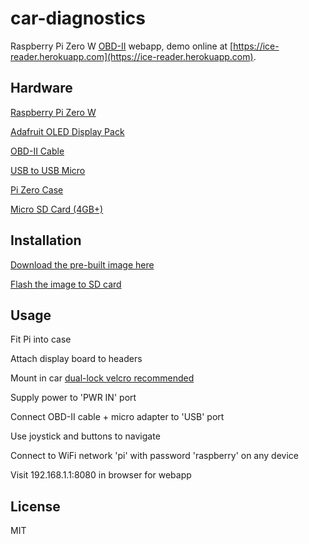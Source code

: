 # car-diagnostics
Raspberry Pi Zero W [OBD-II](https://en.wikipedia.org/wiki/On-board_diagnostics) webapp, demo online at [https://ice-reader.herokuapp.com](https://ice-reader.herokuapp.com).

## Hardware
[Raspberry Pi Zero W](https://www.adafruit.com/product/3708)

[Adafruit OLED Display Pack](https://www.adafruit.com/product/3192)

[OBD-II Cable](https://www.amazon.com/ScanTool-OBDLink-USB-Professional-Diagnostics/dp/B005ZWM0R4)

[USB to USB Micro](https://www.adafruit.com/product/2910)

[Pi Zero Case](https://www.adafruit.com/product/3252)

[Micro SD Card (4GB+)](https://www.amazon.com/Micro-Center-Class-Memory-Adapter/dp/B07YLYX4NL/)

## Installation
[Download the pre-built image here]()

[Flash the image to SD card](https://www.raspberrypi.org/documentation/installation/installing-images/)

## Usage
Fit Pi into case

Attach display board to headers

Mount in car [dual-lock velcro recommended](https://www.homedepot.com/p/3M-Scotch-1-in-x-1-in-Black-Extreme-Fasteners-6-Sets-Pack-RFD7021/206180486)

Supply power to 'PWR IN' port

Connect OBD-II cable + micro adapter to 'USB' port

Use joystick and buttons to navigate

Connect to WiFi network 'pi' with password 'raspberry' on any device

Visit 192.168.1.1:8080 in browser for webapp

## License
MIT
